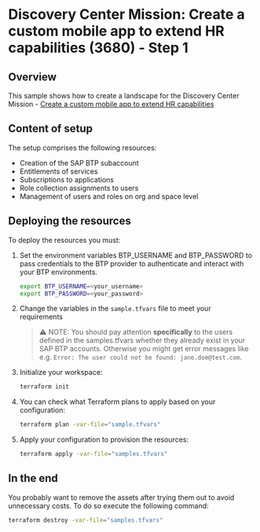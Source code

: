 # Discovery Center Mission: Create a custom mobile app to extend HR capabilities (3680) - Step 1

## Overview

This sample shows how to create a landscape for the Discovery Center Mission - [Create a custom mobile app to extend HR capabilities](https://discovery-center.cloud.sap/missiondetail/3680/)

## Content of setup

The setup comprises the following resources:

- Creation of the SAP BTP subaccount
- Entitlements of services
- Subscriptions to applications
- Role collection assignments to users
- Management of users and roles on org and space level

## Deploying the resources

To deploy the resources you must:

1. Set the environment variables BTP_USERNAME and BTP_PASSWORD to pass credentials to the BTP provider to authenticate and interact with your BTP environments. 

   ```bash
   export BTP_USERNAME=<your_username>
   export BTP_PASSWORD=<your_password>
   ```

2. Change the variables in the `sample.tfvars` file to meet your requirements

   > ⚠ NOTE: You should pay attention **specifically** to the users defined in the samples.tfvars whether they already exist in your SAP BTP accounts. Otherwise you might get error messages like e.g. `Error: The user could not be found: jane.doe@test.com`.


3. Initialize your workspace:

   ```bash
   terraform init
   ```

4. You can check what Terraform plans to apply based on your configuration:

   ```bash
   terraform plan -var-file="sample.tfvars"
   ```

5. Apply your configuration to provision the resources:

   ```bash
   terraform apply -var-file="samples.tfvars"
   ```

## In the end

You probably want to remove the assets after trying them out to avoid unnecessary costs. To do so execute the following command:

```bash
terraform destroy -var-file="samples.tfvars"
```
